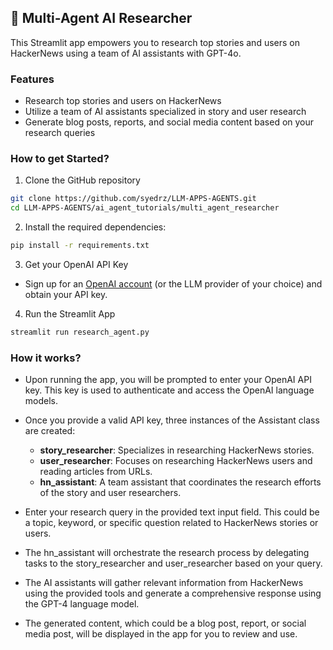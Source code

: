 ## 📰 Multi-Agent AI Researcher
This Streamlit app empowers you to research top stories and users on HackerNews using a team of AI assistants with GPT-4o. 

### Features
- Research top stories and users on HackerNews
- Utilize a team of AI assistants specialized in story and user research
- Generate blog posts, reports, and social media content based on your research queries

### How to get Started?

1. Clone the GitHub repository

```bash
git clone https://github.com/syedrz/LLM-APPS-AGENTS.git
cd LLM-APPS-AGENTS/ai_agent_tutorials/multi_agent_researcher
```
2. Install the required dependencies:

```bash
pip install -r requirements.txt
```
3. Get your OpenAI API Key

- Sign up for an [OpenAI account](https://platform.openai.com/) (or the LLM provider of your choice) and obtain your API key.

4. Run the Streamlit App
```bash
streamlit run research_agent.py
```

### How it works?

- Upon running the app, you will be prompted to enter your OpenAI API key. This key is used to authenticate and access the OpenAI language models.
- Once you provide a valid API key, three instances of the Assistant class are created:
    - **story_researcher**: Specializes in researching HackerNews stories.
    - **user_researcher**: Focuses on researching HackerNews users and reading articles from URLs.
    - **hn_assistant**: A team assistant that coordinates the research efforts of the story and user researchers.

- Enter your research query in the provided text input field. This could be a topic, keyword, or specific question related to HackerNews stories or users.
- The hn_assistant will orchestrate the research process by delegating tasks to the story_researcher and user_researcher based on your query.
- The AI assistants will gather relevant information from HackerNews using the provided tools and generate a comprehensive response using the GPT-4 language model.
- The generated content, which could be a blog post, report, or social media post, will be displayed in the app for you to review and use.


